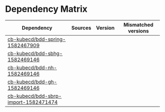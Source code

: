 # Dependency Matrix

Dependency | Sources | Version | Mismatched versions
---------- | ------- | ------- | -------------------
[cb-kubecd/bdd-spring-1582467909](https://github.com/cb-kubecd/bdd-spring-1582467909.git) |  | []() | 
[cb-kubecd/bdd-sbhg-1582469146](https://github.com/cb-kubecd/bdd-sbhg-1582469146.git) |  | []() | 
[cb-kubecd/bdd-nh-1582469146](https://github.com/cb-kubecd/bdd-nh-1582469146.git) |  | []() | 
[cb-kubecd/bdd-gh-1582469146](https://github.com/cb-kubecd/bdd-gh-1582469146.git) |  | []() | 
[cb-kubecd/bdd-sbrp-import-1582471474](https://github.com/cb-kubecd/bdd-sbrp-import-1582471474.git) |  | []() | 
